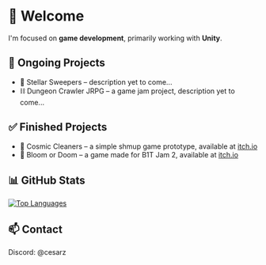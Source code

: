 # 👋 Welcome

I'm focused on **game development**, primarily working with **Unity**. 

## 🚧 Ongoing Projects

- 🚀 Stellar Sweepers – description yet to come...
- ⛓ Dungeon Crawler JRPG – a game jam project, description yet to come...

## ✅ Finished Projects

- 🚀 Cosmic Cleaners – a simple shmup game prototype, available at [itch.io](https://cesarzysko.itch.io/cosmic-cleaners)
- 🥀 Bloom or Doom – a game made for B1T Jam 2, available at [itch.io](https://cesarzysko.itch.io/bloom-or-doom)

## 📊 GitHub Stats

[![Top Languages](https://github-readme-stats.vercel.app/api/top-langs?username=cesarzysko&hide_title=true&theme=nord)](https://github.com/cesarzysko#-github-stats)

## 📫 Contact

Discord: @cesarz
